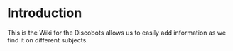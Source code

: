 # Introduction #

This is the Wiki for the Discobots allows us to easily add information as we find it on different subjects.